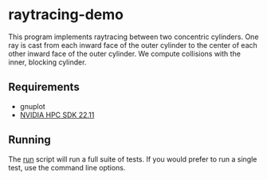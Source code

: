 # raytracing-demo

This program implements raytracing between two concentric cylinders.
One ray is cast from each inward face of the outer cylinder to the center of each other inward face of the outer cylinder.
We compute collisions with the inner, blocking cylinder.

## Requirements
- gnuplot
- [NVIDIA HPC SDK 22.11](https://developer.nvidia.com/nvidia-hpc-sdk-downloads)

## Running
The [run](scripts/run) script will run a full suite of tests.
If you would prefer to run a single test, use the command line options.
